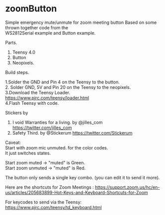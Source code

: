 # zoomButton
Simple emergency mute/unmute for zoom meeting button 
Based on some thrown together code from the  
WS2812Serial example and Button example.

Parts.

1. Teensy 4.0  
2. Button  
3. Neopixels.  


Build steps.

  1.Solder the GND and Pin 4 on the Teensy to the button.  
  2. Solder GND, 5V and Pin 20 on the Teensy to the neopixels.  
  3.Download the Teensy Loader.  
      https://www.pjrc.com/teensy/loader.html  
  4.Flash Teensy with code.  


Stickers by   

1. I void Warranties for a living. by @jilles_com https://twitter.com/jilles_com  
2. Safety Third. by @Stickerum https://twitter.com/Stickerum  

Caveat:  
Start with zoom mic unmuted. for the color codes.  
It just switches states.  

Start zoom muted -> "muted" is Green.  
Start zoom unmuted -> "muted" is Red. 

The button only sends a single key combo. (you can edit it to send it more).

Here are the shortcuts for Zoom Meetings :
https://support.zoom.us/hc/en-us/articles/205683899-Hot-Keys-and-Keyboard-Shortcuts-for-Zoom

For keycodes to send via the Teensy: 
https://www.pjrc.com/teensy/td_keyboard.html

